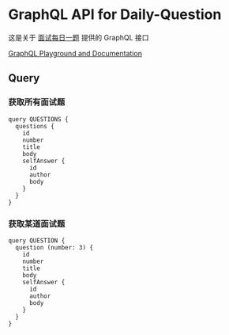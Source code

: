# GraphQL API for Daily-Question

这是关于 [面试每日一题](https://github.com/shfshanyue/Daily-Question) 提供的 GraphQL 接口

[GraphQL Playground and Documentation](https://interview.shanyue.tech/graphql)

## Query

### 获取所有面试题

``` gql
query QUESTIONS {
  questions {
    id
    number
    title
    body
    selfAnswer {
      id
      author
      body
    }
  }
}
```

### 获取某道面试题

``` gql
query QUESTION {
  question (number: 3) {
    id
    number
    title
    body
    selfAnswer {
      id
      author
      body
    }
  }
}
```